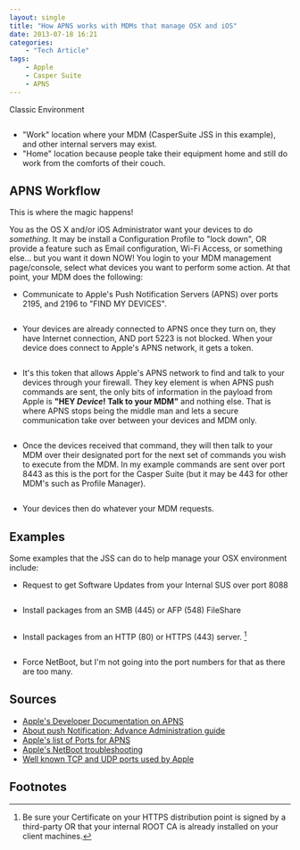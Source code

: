 ```yaml
---
layout: single
title: "How APNS works with MDMs that manage OSX and iOS"
date: 2013-07-18 16:21
categories:
    - "Tech Article"
tags:
    - Apple
    - Casper Suite
    - APNS
---
```


Classic Environment

<figure>
<a href="{{ site.url }}/assets/images/2013/07/18/apns-2.png"><img src="{{ site.url }}/assets/images/2013/07/18/apns-2_480.png" alt="" title="" /></a>
</figure>

- "Work" location where your MDM (CasperSuite JSS in this example), and other internal servers may exist.
- "Home" location because people take their equipment home and still do work from the comforts of their couch.

APNS Workflow
---

This is where the magic happens!

You as the OS X and/or iOS Administrator want your devices to do *something*.  It may be install a Configuration Profile to "lock down", OR provide a feature such as Email configuration, Wi-Fi Access, or something else... but you want it down NOW!  You login to your MDM management page/console, select what devices you want to perform some action.  At that point, your MDM does the following:

- Communicate to Apple's Push Notification Servers (APNS) over ports 2195, and 2196 to "FIND MY DEVICES".

<figure>
<a href="{{ site.url }}/assets/images/2013/07/18/apns-3.png"><img src="{{ site.url }}/assets/images/2013/07/18/apns-3_480.png" alt="" title="" /></a>
</figure>

- Your devices are already connected to APNS once they turn on, they have Internet connection, AND port 5223 is not blocked.  When your device does connect to Apple's APNS network, it gets a token.

<figure>
<a href="{{ site.url }}/assets/images/2013/07/18/apns-4.png"><img src="{{ site.url }}/assets/images/2013/07/18/apns-4_480.png" alt="" title="" /></a>
</figure>

- It's this token that allows Apple's APNS network to find and talk to your devices through your firewall. They key element is when APNS push commands are sent, the only bits of information in the payload from Apple is **"HEY *Device*!  Talk to your MDM"** and nothing else.  That is where APNS stops being the middle man and lets a secure communication take over between your devices and MDM only.

<figure>
<a href="{{ site.url }}/assets/images/2013/07/18/apns-5.png"><img src="{{ site.url }}/assets/images/2013/07/18/apns-5_480.png" alt="" title="" /></a>
</figure>

- Once the devices received that command, they will then talk to your MDM over their designated port for the next set of commands you wish to execute from the MDM.  In my example commands are sent over port 8443 as this is the port for the Casper Suite (but it may be 443 for other MDM's such as Profile Manager).

<figure>
<a href="{{ site.url }}/assets/images/2013/07/18/apns-6.png"><img src="{{ site.url }}/assets/images/2013/07/18/apns-6_480.png" alt="" title="" /></a>
</figure>

- Your devices then do whatever your MDM requests.

Examples
---

Some examples that the JSS can do to help manage your OSX environment include:

- Request to get Software Updates from your Internal SUS over port 8088

<figure>
<a href="{{ site.url }}/assets/images/2013/07/18/apns-7.png"><img src="{{ site.url }}/assets/images/2013/07/18/apns-7_480.png" alt="" title="" /></a>
</figure>

- Install packages from an SMB (445) or AFP (548) FileShare

<figure>
<a href="{{ site.url }}/assets/images/2013/07/18/apns-8.png"><img src="{{ site.url }}/assets/images/2013/07/18/apns-8_480.png" alt="" title="" /></a>
</figure>

- Install packages from an HTTP (80) or HTTPS (443) server.&nbsp;[^1]

<figure>
<a href="{{ site.url }}/assets/images/2013/07/18/apns-9.png"><img src="{{ site.url }}/assets/images/2013/07/18/apns-9_480.png" alt="" title="" /></a>
</figure>

- Force NetBoot, but I'm not going into the port numbers for that as there are too many.

Sources
---

- [Apple's Developer Documentation on APNS][APNS]
- [About push Notification; Advance Administration guide][push]
- [Apple's list of Ports for APNS][ports]
- [Apple's NetBoot troubleshooting][netboot]
- [Well known TCP and UDP ports used by Apple][wellKnown]

Footnotes
---

[^1]: Be sure your Certificate on your HTTPS distribution point is signed by a third-party OR that your internal ROOT CA is already installed on your client machines.

[APNS]: http://developer.apple.com/library/mac/#documentation/NetworkingInternet/Conceptual/RemoteNotificationsPG/Chapters/ApplePushService.html#//apple_ref/doc/uid/TP40008194-CH100-SW9
[push]: https://help.apple.com/advancedserveradmin/mac/10.8/#apdBCCA9A8E-119C-4871-BB33-8C98264D9572
[ports]: http://support.apple.com/kb/TS4264
[netboot]: http://support.apple.com/kb/ts3678
[wellKnown]: http://support.apple.com/kb/TS1629

